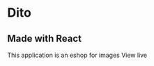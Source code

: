 # Dito 
## Made with React

This application is an eshop for images 
<a src='https://drakoulakou.github.io/Dito/'>View live</a>
